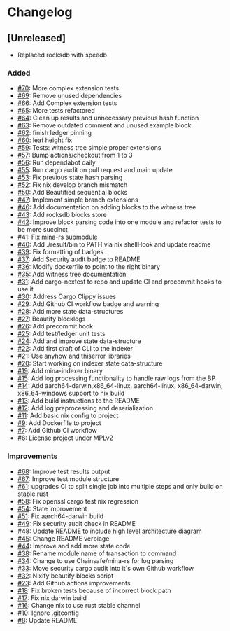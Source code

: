 # Changelog

## [Unreleased]

- Replaced rocksdb with speedb

### Added

- [#70](https://github.com/Granola-Team/mina-indexer/pull/70): More complex extension tests
- [#69](https://github.com/Granola-Team/mina-indexer/pull/69): Remove unused dependencies
- [#66](https://github.com/Granola-Team/mina-indexer/pull/66): Add Complex extension tests
- [#65](https://github.com/Granola-Team/mina-indexer/pull/65): More tests refactored
- [#64](https://github.com/Granola-Team/mina-indexer/pull/64): Clean up results and unnecessary previous hash function
- [#63](https://github.com/Granola-Team/mina-indexer/pull/63): Remove outdated comment and unused example block
- [#62](https://github.com/Granola-Team/mina-indexer/pull/62): finish ledger pinning
- [#60](https://github.com/Granola-Team/mina-indexer/pull/60): leaf height fix
- [#59](https://github.com/Granola-Team/mina-indexer/pull/59): Tests: witness tree simple proper extensions
- [#57](https://github.com/Granola-Team/mina-indexer/pull/57): Bump actions/checkout from 1 to 3
- [#56](https://github.com/Granola-Team/mina-indexer/pull/56): Run dependabot daily
- [#55](https://github.com/Granola-Team/mina-indexer/pull/55): Run cargo audit on pull request and main update
- [#53](https://github.com/Granola-Team/mina-indexer/pull/53): Fix previous state hash parsing
- [#52](https://github.com/Granola-Team/mina-indexer/pull/52): Fix nix develop branch mismatch
- [#50](https://github.com/Granola-Team/mina-indexer/pull/50): Add Beautified sequential blocks
- [#47](https://github.com/Granola-Team/mina-indexer/pull/47): Implement simple branch extensions
- [#46](https://github.com/Granola-Team/mina-indexer/pull/46): Add documentation on adding blocks to the witness tree
- [#43](https://github.com/Granola-Team/mina-indexer/pull/43): Add rocksdb blocks store
- [#42](https://github.com/Granola-Team/mina-indexer/pull/42): Improve block parsing code into one module and refactor tests to be more succinct
- [#41](https://github.com/Granola-Team/mina-indexer/pull/41): Fix mina-rs submodule
- [#40](https://github.com/Granola-Team/mina-indexer/pull/40): Add ./result/bin to PATH via nix shellHook and update readme
- [#39](https://github.com/Granola-Team/mina-indexer/pull/39): Fix formatting of badges
- [#37](https://github.com/Granola-Team/mina-indexer/pull/37): Add Security audit badge to README
- [#36](https://github.com/Granola-Team/mina-indexer/pull/36): Modify dockerfile to point to the right binary
- [#35](https://github.com/Granola-Team/mina-indexer/pull/35): Add witness tree documentation
- [#31](https://github.com/Granola-Team/mina-indexer/pull/31): Add cargo-nextest to repo and update CI and precommit hooks to use it
- [#30](https://github.com/Granola-Team/mina-indexer/pull/30): Address Cargo Clippy issues
- [#29](https://github.com/Granola-Team/mina-indexer/pull/29): Add Github CI workflow badge and warning
- [#28](https://github.com/Granola-Team/mina-indexer/pull/28): Add more state data-structures
- [#27](https://github.com/Granola-Team/mina-indexer/pull/27): Beautify blocklogs
- [#26](https://github.com/Granola-Team/mina-indexer/pull/26): Add precommit hook
- [#25](https://github.com/Granola-Team/mina-indexer/pull/25): Add test/ledger unit tests
- [#24](https://github.com/Granola-Team/mina-indexer/pull/24): Add and improve state data-structure
- [#22](https://github.com/Granola-Team/mina-indexer/pull/22): Add first draft of CLI to the indexer
- [#21](https://github.com/Granola-Team/mina-indexer/pull/21): Use anyhow and thiserror libraries
- [#20](https://github.com/Granola-Team/mina-indexer/pull/20): Start working on indexer state data-structure 
- [#19](https://github.com/Granola-Team/mina-indexer/pull/19): Add mina-indexer binary
- [#15](https://github.com/Granola-Team/mina-indexer/pull/15): Add log processing functionality to handle raw logs from the BP
- [#14](https://github.com/Granola-Team/mina-indexer/pull/14): Add aarch64-darwin,x86_64-linux, aarch64-linux, x86_64-darwin, x86_64-windows support to nix build
- [#13](https://github.com/Granola-Team/mina-indexer/pull/13): Add build instructions to the README
- [#12](https://github.com/Granola-Team/mina-indexer/pull/12): Add log preprocessing and deserialization
- [#11](https://github.com/Granola-Team/mina-indexer/pull/11): Add basic nix config to project
- [#9](https://github.com/Granola-Team/mina-indexer/pull/9): Add Dockerfile to project
- [#7](https://github.com/Granola-Team/mina-indexer/pull/7): Add Github CI workflow
- [#6](https://github.com/Granola-Team/mina-indexer/pull/6): License project under MPLv2

### Improvements

- [#68](https://github.com/Granola-Team/mina-indexer/pull/68): Improve test results output
- [#67](https://github.com/Granola-Team/mina-indexer/pull/67): Improve test module structure
- [#61](https://github.com/Granola-Team/mina-indexer/pull/61): upgrades CI to split single job into multiple steps and only build on stable rust
- [#58](https://github.com/Granola-Team/mina-indexer/pull/58): Fix openssl cargo test nix regression 
- [#54](https://github.com/Granola-Team/mina-indexer/pull/54): State improvement
- [#51](https://github.com/Granola-Team/mina-indexer/pull/51): Fix aarch64-darwin build
- [#49](https://github.com/Granola-Team/mina-indexer/pull/49): Fix security audit check in README
- [#48](https://github.com/Granola-Team/mina-indexer/pull/48): Update README to include high level architecture diagram
- [#45](https://github.com/Granola-Team/mina-indexer/pull/45): Change README verbiage
- [#44](https://github.com/Granola-Team/mina-indexer/pull/44): Improve and add more state code
- [#38](https://github.com/Granola-Team/mina-indexer/pull/38): Rename module name of transaction to command
- [#34](https://github.com/Granola-Team/mina-indexer/pull/34): Change to use Chainsafe/mina-rs for log parsing
- [#33](https://github.com/Granola-Team/mina-indexer/pull/33): Move security cargo audit into it's own Github workflow
- [#32](https://github.com/Granola-Team/mina-indexer/pull/32): Nixify beautify blocks script
- [#23](https://github.com/Granola-Team/mina-indexer/pull/23): Add Github actions improvements
- [#18](https://github.com/Granola-Team/mina-indexer/pull/18): Fix broken tests because of incorrect block path
- [#17](https://github.com/Granola-Team/mina-indexer/pull/17): Fix nix darwin build
- [#16](https://github.com/Granola-Team/mina-indexer/pull/16): Change nix to use rust stable channel
- [#10](https://github.com/Granola-Team/mina-indexer/pull/10): Ignore .gitconfig
- [#8](https://github.com/Granola-Team/mina-indexer/pull/8): Update README
